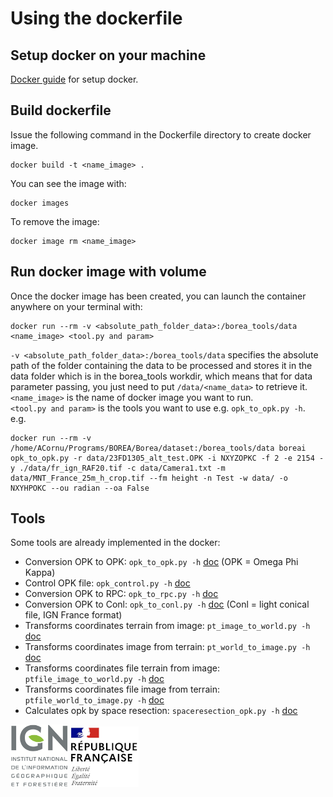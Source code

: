 # Using the dockerfile

## Setup docker on your machine

[Docker guide](https://docs.docker.com/get-docker/) for setup docker.

## Build dockerfile

Issue the following command in the Dockerfile directory to create docker image.
```
docker build -t <name_image> .
```
You can see the image with:
```
docker images
```
To remove the image:
```
docker image rm <name_image>
```

## Run docker image with volume

Once the docker image has been created, you can launch the container anywhere on your terminal with:
```
docker run --rm -v <absolute_path_folder_data>:/borea_tools/data <name_image> <tool.py and param>
```
`-v <absolute_path_folder_data>:/borea_tools/data` specifies the absolute path of the folder containing the data to be processed and stores it in the data folder which is in the borea_tools workdir, which means that for data parameter passing, you just need to put `/data/<name_data>` to retrieve it.  
`<name_image>` is the name of docker image you want to run.  
`<tool.py and param>` is the tools you want to use e.g. `opk_to_opk.py -h`.  
e.g.
```
docker run --rm -v /home/ACornu/Programs/BOREA/Borea/dataset:/borea_tools/data boreai opk_to_opk.py -r data/23FD1305_alt_test.OPK -i NXYZOPKC -f 2 -e 2154 -y ./data/fr_ign_RAF20.tif -c data/Camera1.txt -m data/MNT_France_25m_h_crop.tif --fm height -n Test -w data/ -o NXYHPOKC --ou radian --oa False
```

## Tools

Some tools are already implemented in the docker:
* Conversion OPK to OPK: `opk_to_opk.py -h` [doc](./borea_tools/docs_tools/README_opk_to_opk.md) (OPK = Omega Phi Kappa)
* Control OPK file: `opk_control.py -h` [doc](./borea_tools/docs_tools/README_opk_control.md)
* Conversion OPK to RPC: `opk_to_rpc.py -h` [doc](./borea_tools/docs_tools/README_opk_to_rpc.md)
* Conversion OPK to Conl: `opk_to_conl.py -h` [doc](./borea_tools/docs_tools/README_opk_to_conl.md) (Conl = light conical file, IGN France format)
* Transforms coordinates terrain from image: `pt_image_to_world.py -h` [doc](./borea_tools/docs_tools/README_pt_image_to_world.md)
* Transforms coordinates image from terrain: `pt_world_to_image.py -h` [doc](./borea_tools/docs_tools/README_pt_world_to_image.md)
* Transforms coordinates file terrain from image: `ptfile_image_to_world.py -h` [doc](./borea_tools/docs_tools/README_ptfile_image_to_world.md)
* Transforms coordinates file image from terrain: `ptfile_world_to_image.py -h` [doc](./borea_tools/docs_tools/README_ptfile_world_to_image.md)
* Calculates opk by space resection: `spaceresection_opk.py -h` [doc](./borea_tools/docs_tools/README_spaceresection_opk.md)


![logo ign](docs/image/logo_ign.png) ![logo fr](docs/image/Republique_Francaise_Logo.png)